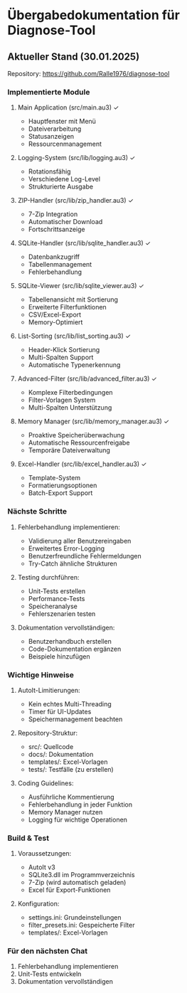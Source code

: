 # Übergabedokumentation für Diagnose-Tool

## Aktueller Stand (30.01.2025)
Repository: https://github.com/Ralle1976/diagnose-tool

### Implementierte Module
1. Main Application (src/main.au3) ✓
   - Hauptfenster mit Menü
   - Dateiverarbeitung
   - Statusanzeigen
   - Ressourcenmanagement

2. Logging-System (src/lib/logging.au3) ✓
   - Rotationsfähig
   - Verschiedene Log-Level
   - Strukturierte Ausgabe

3. ZIP-Handler (src/lib/zip_handler.au3) ✓
   - 7-Zip Integration
   - Automatischer Download
   - Fortschrittsanzeige

4. SQLite-Handler (src/lib/sqlite_handler.au3) ✓
   - Datenbankzugriff
   - Tabellenmanagement
   - Fehlerbehandlung

5. SQLite-Viewer (src/lib/sqlite_viewer.au3) ✓
   - Tabellenansicht mit Sortierung
   - Erweiterte Filterfunktionen
   - CSV/Excel-Export
   - Memory-Optimiert

6. List-Sorting (src/lib/list_sorting.au3) ✓
   - Header-Klick Sortierung
   - Multi-Spalten Support
   - Automatische Typenerkennung

7. Advanced-Filter (src/lib/advanced_filter.au3) ✓
   - Komplexe Filterbedingungen
   - Filter-Vorlagen System
   - Multi-Spalten Unterstützung

8. Memory Manager (src/lib/memory_manager.au3) ✓
   - Proaktive Speicherüberwachung
   - Automatische Ressourcenfreigabe
   - Temporäre Dateiverwaltung

9. Excel-Handler (src/lib/excel_handler.au3) ✓
   - Template-System
   - Formatierungsoptionen
   - Batch-Export Support

### Nächste Schritte
1. Fehlerbehandlung implementieren:
   - Validierung aller Benutzereingaben
   - Erweitertes Error-Logging
   - Benutzerfreundliche Fehlermeldungen
   - Try-Catch ähnliche Strukturen

2. Testing durchführen:
   - Unit-Tests erstellen
   - Performance-Tests
   - Speicheranalyse
   - Fehlerszenarien testen

3. Dokumentation vervollständigen:
   - Benutzerhandbuch erstellen
   - Code-Dokumentation ergänzen
   - Beispiele hinzufügen

### Wichtige Hinweise
1. AutoIt-Limitierungen:
   - Kein echtes Multi-Threading
   - Timer für UI-Updates
   - Speichermanagement beachten

2. Repository-Struktur:
   - src/: Quellcode
   - docs/: Dokumentation
   - templates/: Excel-Vorlagen
   - tests/: Testfälle (zu erstellen)

3. Coding Guidelines:
   - Ausführliche Kommentierung
   - Fehlerbehandlung in jeder Funktion
   - Memory Manager nutzen
   - Logging für wichtige Operationen

### Build & Test
1. Voraussetzungen:
   - AutoIt v3
   - SQLite3.dll im Programmverzeichnis
   - 7-Zip (wird automatisch geladen)
   - Excel für Export-Funktionen

2. Konfiguration:
   - settings.ini: Grundeinstellungen
   - filter_presets.ini: Gespeicherte Filter
   - templates/: Excel-Vorlagen

### Für den nächsten Chat
1. Fehlerbehandlung implementieren
2. Unit-Tests entwickeln
3. Dokumentation vervollständigen
